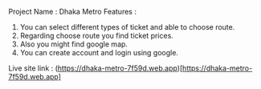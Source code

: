 
Project Name : Dhaka Metro
Features :
1. You can select different types of ticket and able to choose route.
2. Regarding choose route you find ticket prices.
3. Also you might find google map.
4. You can create account and login using google.

Live site link : (https://dhaka-metro-7f59d.web.app)[https://dhaka-metro-7f59d.web.app]
